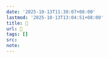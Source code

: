 ```yaml
---
date: '2025-10-13T11:30:07+08:00'
lastmod: '2025-10-13T13:04:51+08:00'
title: 󰤞
url: 󰤞
tags: []
src:
note:
---
```

